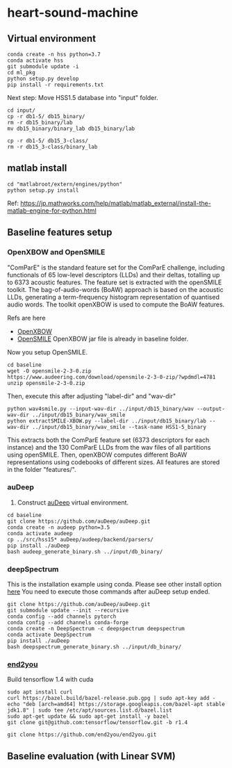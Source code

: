 # heart-sound-machine

## Virtual environment
```
conda create -n hss python=3.7
conda activate hss
git submodule update -i
cd ml_pkg
python setup.py develop
pip install -r requirements.txt
```

Next step: Move HSS1.5 database into "input" folder.
```
cd input/
cp -r db1-5/ db15_binary/
rm -r db15_binary/lab
mv db15_binary/binary_lab db15_binary/lab

cp -r db1-5/ db15_3-class/
rm -r db15_3-class/binary_lab 
```

## matlab install
```
cd "matlabroot/extern/engines/python"
python setup.py install
```

Ref: https://jp.mathworks.com/help/matlab/matlab_external/install-the-matlab-engine-for-python.html

## Baseline features setup
### OpenXBOW and OpenSMILE
"ComParE" is the standard feature set for the ComParE challenge, including functionals of 65 low-level descriptors (LLDs) and their deltas,
totalling up to 6373 acoustic features. The feature set is extracted with the openSMILE toolkit.
The bag-of-audio-words (BoAW) approach is based on the acoustic LLDs, generating a term-frequency histogram representation of
quantised audio words. The toolkit openXBOW is used to compute the BoAW features.

Refs are here
- [OpenXBOW](https://github.com/openXBOW/openXBOW)
- [OpenSMILE](https://www.audeering.com/opensmile/)
OpenXBOW jar file is already in baseline folder.

Now you setup OpenSMILE.
```
cd baseline
wget -O opensmile-2-3-0.zip https://www.audeering.com/download/opensmile-2-3-0-zip/?wpdmdl=4781
unzip opensmile-2-3-0.zip
```

Then, execute this after adjusting "label-dir" and "wav-dir"
```
python wav4smile.py --input-wav-dir ../input/db15_binary/wav --output-wav-dir ../input/db15_binary/wav_smile
python extractSMILE-XBOW.py --label-dir ../input/db15_binary/lab --wav-dir ../input/db15_binary/wav_smile --task-name HSS1-5_binary
```
This extracts both the ComParE feature set (6373 descriptors for each instance) and the 130 ComParE LLDs from the wav files of all partitions
using openSMILE. Then, openXBOW computes different BoAW representations using codebooks of different sizes.
All features are stored in the folder "features/".


### auDeep
1. Construct [auDeep](https://github.com/auDeep/auDeep) virtual environment. 
```
cd baseline
git clone https://github.com/auDeep/auDeep.git
conda create -n audeep python=3.5
conda activate audeep
cp ../src/hss15* auDeep/audeep/backend/parsers/
pip install ./auDeep
bash audeep_generate_binary.sh ../input/db_binary/
```

### deepSpectrum
This is the installation example using conda. Please see other install option [here](https://github.com/DeepSpectrum/DeepSpectrum)
You need to execute those commands after auDeep setup ended.
```
git clone https://github.com/auDeep/auDeep.git
git submodule update --init --recursive
conda config --add channels pytorch
conda config --add channels conda-forge
conda create -n DeepSpectrum -c deepspectrum deepspectrum
conda activate DeepSpectrum
pip install ./auDeep
bash deepspectrum_generate_binary.sh ../input/db_binary/
```

### [end2you](https://github.com/end2you/end2you)
Build tensorflow 1.4 with cuda
```
sudo apt install curl
curl https://bazel.build/bazel-release.pub.gpg | sudo apt-key add -
echo "deb [arch=amd64] https://storage.googleapis.com/bazel-apt stable jdk1.8" | sudo tee /etc/apt/sources.list.d/bazel.list
sudo apt-get update && sudo apt-get install -y bazel
git clone git@github.com:tensorflow/tensorflow.git -b r1.4
```

```
git clone https://github.com/end2you/end2you.git
```

## Baseline evaluation (with Linear SVM)
